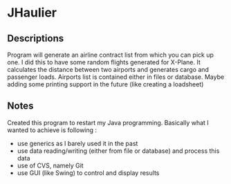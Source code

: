 # JHaulier
## Descriptions
Program will generate an airline contract list from which you can pick up one. I did this to have some random flights generated for X-Plane. It calculates the distance between two airports and generates cargo and passenger loads. Airports list is contained either in files or database. Maybe adding some printing support in the future (like creating a loadsheet)

## Notes
Created this program to restart my Java programming. Basically what I wanted to achieve is following :
- use generics as I barely used it in the past
- use data reading/writing (either from file or database) and process this data
- use of CVS, namely Git
- use GUI (like Swing) to control and display results
